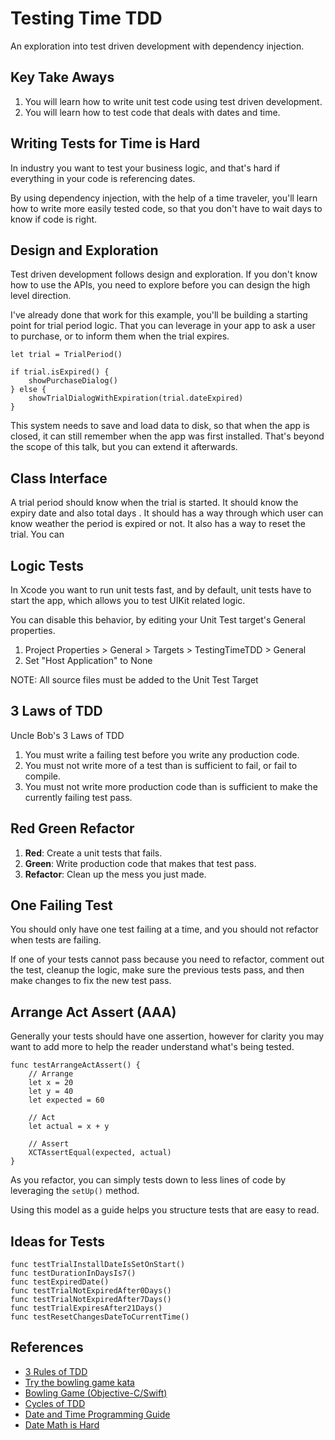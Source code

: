 #  Testing Time TDD

An exploration into test driven development with dependency injection.

## Key Take Aways

1. You will learn how to write unit test code using test driven development.
2. You will learn how to test code that deals with dates and time.

## Writing Tests for Time is Hard

In industry you want to test your business logic, and that's hard if everything in your code is referencing dates.

By using dependency injection, with the help of a time traveler, you'll learn how to write more easily tested code, so that you don't have to wait days to know if code is right.

## Design and Exploration

Test driven development follows design and exploration. If you don't know how to use the APIs, you need to explore before you can design the high level direction.

I've already done that work for this example, you'll be building a starting point for trial period logic. That you can leverage in your app to ask a user to purchase, or to inform them when the trial expires.

    let trial = TrialPeriod()

    if trial.isExpired() {
        showPurchaseDialog()
    } else {
        showTrialDialogWithExpiration(trial.dateExpired)
    }

This system needs to save and load data to disk, so that when the app is closed, it can still remember when the app was first installed. That's beyond the scope of this talk, but you can extend it afterwards.

## Class Interface 

A trial period should know when the trial is started. It should know the expiry date and also total days . It should has a way through which user can know weather the period is expired or not. It also has a way to reset the trial. You can 
  
## Logic Tests

In Xcode you want to run unit tests fast, and by default, unit tests have to start the app, which allows you to test UIKit related logic.

You can disable this behavior, by editing your Unit Test target's General properties.

1. Project Properties > General > Targets > TestingTimeTDD > General
2. Set "Host Application" to None

NOTE: All source files must be added to the Unit Test Target

## 3 Laws of TDD

Uncle Bob's 3 Laws of TDD

1. You must write a failing test before you write any production code.
2. You must not write more of a test than is sufficient to fail, or fail to compile.
3. You must not write more production code than is sufficient to make the currently failing test pass.

## Red Green Refactor

1. **Red**: Create a unit tests that fails.
2. **Green**: Write production code that makes that test pass.
3. **Refactor**: Clean up the mess you just made.

## One Failing Test

You should only have one test failing at a time, and you should not refactor when tests are failing.

If one of your tests cannot pass because you need to refactor, comment out the test, cleanup the logic, make sure the previous tests pass, and then make changes to fix the new test pass.

## Arrange Act Assert (AAA)

Generally your tests should have one assertion, however for clarity you may want to add more to help the reader understand what's being tested.

    func testArrangeActAssert() {
        // Arrange
        let x = 20
        let y = 40
        let expected = 60

        // Act
        let actual = x + y

        // Assert
        XCTAssertEqual(expected, actual)
    }

As you refactor, you can simply tests down to less lines of code by leveraging the `setUp()` method.

Using this model as a guide helps you structure tests that are easy to read.

## Ideas for Tests

    func testTrialInstallDateIsSetOnStart()
    func testDurationInDaysIs7()
    func testExpiredDate()
    func testTrialNotExpiredAfter0Days()
    func testTrialNotExpiredAfter7Days()
    func testTrialExpiresAfter21Days()
    func testResetChangesDateToCurrentTime()

## References

* [3 Rules of TDD](http://butunclebob.com/ArticleS.UncleBob.TheThreeRulesOfTdd) 
* [Try the bowling game kata](http://butunclebob.com/ArticleS.UncleBob.TheThreeRulesOfTdd)
* [Bowling Game (Objective-C/Swift)](https://qualitycoding.org/tdd-kata/)
* [Cycles of TDD](https://blog.cleancoder.com/uncle-bob/2014/12/17/TheCyclesOfTDD.html)
* [Date and Time Programming Guide](https://developer.apple.com/library/archive/documentation/Cocoa/Conceptual/DatesAndTimes/DatesAndTimes.html#//apple_ref/doc/uid/10000039i)
* [Date Math is Hard](https://www.atomicbird.com/blog/date-math-is-hard-lets-do-it-tomorrow)
